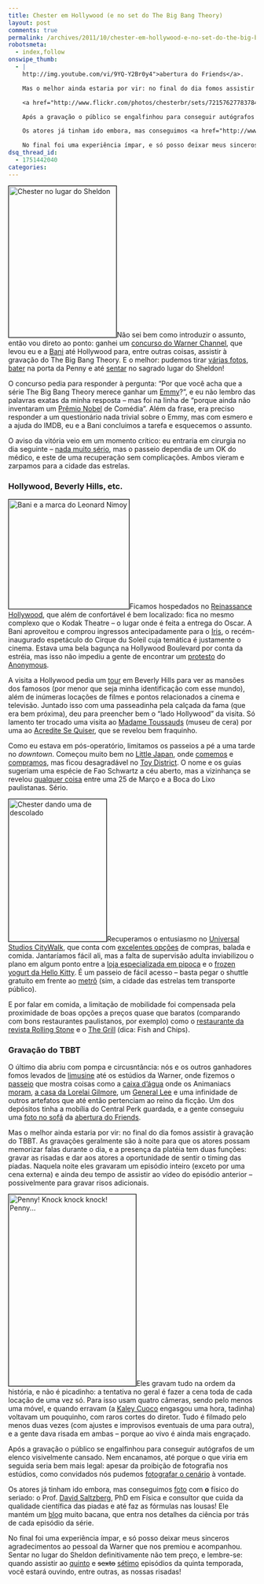 ```yaml
---
title: Chester em Hollywood (e no set do The Big Bang Theory)
layout: post
comments: true
permalink: /archives/2011/10/chester-em-hollywood-e-no-set-do-the-big-bang-theory.html/
robotsmeta:
  - index,follow
onswipe_thumb:
  - |
    http://img.youtube.com/vi/9YQ-Y2Br0y4">abertura do Friends</a>.

    Mas o melhor ainda estaria por vir: no final do dia fomos assistir à gravação do TBBT. As gravações geralmente são à noite para que os atores possam memorizar falas durante o dia, e a presença da platéia tem duas funções: gravar as risadas e dar aos atores a oportunidade de sentir o timing das piadas. Naquela noite eles gravaram um episódio inteiro (exceto por uma cena externa) e ainda deu tempo de assistir ao vídeo do episódio anterior - possivelmente para gravar risos adicionais.

    <a href="http://www.flickr.com/photos/chesterbr/sets/72157627783784302"><img src="//chester.me/wp-content/uploads/2011/09/bani_penny.jpg" alt="Penny! Knock knock knock! Penny..." title="Penny! Knock knock knock! Penny..." width="259" height="389" class="alignright size-full wp-image-6393" style="border:1px solid black; padding:0px" /></a>Eles gravam tudo na ordem da história, e não é picadinho: a tentativa no geral é fazer a cena toda de cada locação de uma vez só. Para isso usam quatro câmeras, sendo pelo menos uma móvel, e quando erravam (a <a href="http://www.imdb.com/name/nm0192505/">Kaley Cuoco</a> engasgou uma hora, tadinha) voltavam um pouquinho, com raros cortes do diretor. Tudo é filmado pelo menos duas vezes (com ajustes e improvisos eventuais de uma para outra), e a gente dava risada em ambas - porque ao vivo é ainda mais engraçado.

    Após a gravação o público se engalfinhou para conseguir autógrafos de um elenco visivelmente cansado. Nem encanamos, até porque o que viria em seguida seria bem mais legal: apesar da proibição de fotografia nos estúdios, como convidados nós pudemos <a href="http://www.flickr.com/photos/chesterbr/sets/72157627783784302/?page=3">fotografar o cenário</a> à vontade.

    Os atores já tinham ido embora, mas conseguimos <a href="http://www.flickr.com/photos/chesterbr/6196902180/in/set-72157627783784302">foto</a> com <strong>o</strong> físico do seriado: o Prof. <a href="http://personnel.physics.ucla.edu/directory/faculty/saltzberg">David Saltzberg</a>, PhD em Física e consultor que cuida da qualidade científica das piadas e até faz as fórmulas nas lousas! Ele mantém um <a href="https://thebigblogtheory.wordpress.com/">blog</a> muito bacana, que entra nos detalhes da ciência por trás de cada episódio da série.

    No final foi uma experiência ímpar, e só posso deixar meus sinceros agradecimentos ao pessoal da Warner que nos premiou e acompanhou. Sentar no lugar do Sheldon definitivamente não tem preço, e lembre-se: quando assistir ao <a href="http://www.thefutoncritic.com/listings/20110920cbs03">quinto</a> e <del datetime="2011-10-17T02:48:08+00:00">sexto</del> <a href="http://www.thefutoncritic.com/listings/20111010cbs05/">sétimo</a> episódios da quinta temporada, você estará ouvindo, entre outras, as nossas risadas!/0.jpg
dsq_thread_id:
  - 1751442040
categories:
---
```

[<img class="alignright size-full wp-image-6378" style="border: 1px solid black; padding: 0px;" title="Chester no lugar do Sheldon" src="//chester.me/wp-content/uploads/2011/09/chester_sheldon_spot.jpg" alt="Chester no lugar do Sheldon" width="219" height="307" />][1]Não sei bem como introduzir o assunto, então vou direto ao ponto: ganhei um [concurso do Warner Channel][2], que levou eu e a [Bani][3] até Hollywood para, entre outras coisas, assistir à gravação do The Big Bang Theory. E o melhor: pudemos tirar [várias fotos][4], [bater][5] na porta da Penny e até [sentar][6] no sagrado lugar do Sheldon!

O concurso pedia para responder à pergunta: &#8220;Por que você acha que a série The Big Bang Theory merece ganhar um [Emmy][7]?&#8221;, e eu não lembro das palavras exatas da minha resposta &#8211; mas foi na linha de &#8220;porque ainda não inventaram um [Prêmio Nobel][8] de Comédia&#8221;. Além da frase, era preciso responder a um questionário nada trivial sobre o Emmy, mas com esmero e a ajuda do IMDB, eu e a Bani concluimos a tarefa e esquecemos o assunto.

O aviso da vitória veio em um momento crítico: eu entraria em cirurgia no dia seguinte &#8211; [nada muito sério][9], mas o passeio dependia de um OK do médico, e este de uma recuperação sem complicações. Ambos vieram e zarpamos para a cidade das estrelas.

### Hollywood, Beverly Hills, etc.

[<img class="alignleft size-full wp-image-6391" style="border: 1px solid black; padding: 0px;" title="Bani e a marca do Leonard Nimoy" src="//chester.me/wp-content/uploads/2011/09/bani_nimoy.jpg" alt="Bani e a marca do Leonard Nimoy" width="245" height="222" />][1]Ficamos hospedados no [Reinassance Hollywood][10], que além de confortável é bem localizado: fica no mesmo complexo que o Kodak Theatre &#8211; o lugar onde é feita a entrega do Oscar. A Bani aproveitou e comprou ingressos antecipadamente para o [Iris][11], o recém-inaugurado espetáculo do Cirque du Soleil cuja temática é justamente o cinema. Estava uma bela bagunça na Hollywood Boulevard por conta da estréia, mas isso não impediu a gente de encontrar um [protesto][12] do [Anonymous][13].

A visita a Hollywood pedia um [tour][14] em Beverly Hills para ver as mansões dos famosos (por menor que seja minha identificação com esse mundo), além de inúmeras locações de filmes e pontos relacionados a cinema e televisão. Juntado isso com uma passeadinha pela calçada da fama (que era bem próxima), deu para preencher bem o &#8220;lado Hollywood&#8221; da visita. Só lamento ter trocado uma visita ao [Madame Toussauds][15] (museu de cera) por uma ao [Acredite Se Quiser][16], que se revelou bem fraquinho.

Como eu estava em pós-operatório, limitamos os passeios a pé a uma tarde no *downtown*. Começou muito bem no [Little Japan][17], onde [comemos][18] e [compramos][19], mas ficou desagradável no [Toy District][20]. O nome e os guias sugeriam uma espécie de Fao Schwartz a céu aberto, mas a vizinhança se revelou [qualquer coisa][21] entre uma 25 de Março e a Boca do Lixo paulistanas. Sério.

[<img class="alignleft size-full wp-image-6392" style="border: 1px solid black; padding: 0px;" title="Chester dando uma de descolado" src="//chester.me/wp-content/uploads/2011/09/chester_cool.jpg" alt="Chester dando uma de descolado" width="199" height="289" />][1]Recuperamos o entusiasmo no [Universal Studios CityWalk][22], que conta com [excelentes opções][23] de compras, balada e comida. Jantaríamos fácil ali, mas a falta de supervisão adulta inviabilizou o plano em algum ponto entre a [loja especializada em pipoca][24] e o [frozen yogurt da Hello Kitty][25]. É um passeio de fácil acesso &#8211; basta pegar o shuttle gratuito em frente ao [metrô][26] (sim, a cidade das estrelas tem transporte público).

E por falar em comida, a limitação de mobilidade foi compensada pela proximidade de boas opções a preços quase que baratos (comparando com bons restaurantes paulistanos, por exemplo) como o [restaurante da revista Rolling Stone][27] e o [The Grill][28] (dica: Fish and Chips).

### Gravação do TBBT

O último dia abriu com pompa e circusntância: nós e os outros ganhadores fomos levados de [limusine][29] até os estúdios da Warner, onde fizemos o [passeio][30] que mostra coisas como a [caixa d&#8217;água][31] onde os Animaniacs [moram][32], [a casa da Lorelai Gilmore][33], um [General Lee][34] e uma infinidade de outros artefatos que até então pertenciam ao reino da ficção. Um dos depósitos tinha a mobília do Central Perk guardada, e a gente conseguiu uma [foto no sofá][35] da [abertura do Friends][36].

Mas o melhor ainda estaria por vir: no final do dia fomos assistir à gravação do TBBT. As gravações geralmente são à noite para que os atores possam memorizar falas durante o dia, e a presença da platéia tem duas funções: gravar as risadas e dar aos atores a oportunidade de sentir o timing das piadas. Naquela noite eles gravaram um episódio inteiro (exceto por uma cena externa) e ainda deu tempo de assistir ao vídeo do episódio anterior &#8211; possivelmente para gravar risos adicionais.

[<img class="alignright size-full wp-image-6393" style="border: 1px solid black; padding: 0px;" title="Penny! Knock knock knock! Penny..." src="//chester.me/wp-content/uploads/2011/09/bani_penny.jpg" alt="Penny! Knock knock knock! Penny..." width="259" height="389" />][1]Eles gravam tudo na ordem da história, e não é picadinho: a tentativa no geral é fazer a cena toda de cada locação de uma vez só. Para isso usam quatro câmeras, sendo pelo menos uma móvel, e quando erravam (a [Kaley Cuoco][37] engasgou uma hora, tadinha) voltavam um pouquinho, com raros cortes do diretor. Tudo é filmado pelo menos duas vezes (com ajustes e improvisos eventuais de uma para outra), e a gente dava risada em ambas &#8211; porque ao vivo é ainda mais engraçado.

Após a gravação o público se engalfinhou para conseguir autógrafos de um elenco visivelmente cansado. Nem encanamos, até porque o que viria em seguida seria bem mais legal: apesar da proibição de fotografia nos estúdios, como convidados nós pudemos [fotografar o cenário][4] à vontade.

Os atores já tinham ido embora, mas conseguimos [foto][38] com **o** físico do seriado: o Prof. [David Saltzberg][39], PhD em Física e consultor que cuida da qualidade científica das piadas e até faz as fórmulas nas lousas! Ele mantém um [blog][40] muito bacana, que entra nos detalhes da ciência por trás de cada episódio da série.

No final foi uma experiência ímpar, e só posso deixar meus sinceros agradecimentos ao pessoal da Warner que nos premiou e acompanhou. Sentar no lugar do Sheldon definitivamente não tem preço, e lembre-se: quando assistir ao [quinto][41] e <del datetime="2011-10-17T02:48:08+00:00">sexto</del> [sétimo][42] episódios da quinta temporada, você estará ouvindo, entre outras, as nossas risadas!

 [1]: http://www.flickr.com/photos/chesterbr/sets/72157627783784302
 [2]: http://series.warnerchannel.com/emmys/concurso-1.php
 [3]: http://baniverso.com
 [4]: http://www.flickr.com/photos/chesterbr/sets/72157627783784302/?page=3
 [5]: http://www.flickr.com/photos/chesterbr/6196891906/in/set-72157627783784302
 [6]: http://www.flickr.com/photos/chesterbr/6196368993/in/set-72157627783784302
 [7]: http://www.emmys.tv/
 [8]: http://pt.wikipedia.org/wiki/Pr%C3%A9mio_Nobel
 [9]: http://www.pablomiguel.com.br/centro-de-hernia/hernia-inguinal/
 [10]: http://www.yelp.com/biz/renaissance-hollywood-hotel-and-spa-hollywood
 [11]: http://www.cirquedusoleil.com/en/shows/iris/
 [12]: http://www.flickr.com/photos/chesterbr/6196816678/in/set-72157627783784302
 [13]: http://pt.wikipedia.org/wiki/Anonymous
 [14]: http://www.starlinetours.com/
 [15]: http://www.madametussauds.com/Hollywood/
 [16]: http://www.ripleys.com/hollywood/
 [17]: http://www.flickr.com/photos/chesterbr/6196343539/in/set-72157627783784302
 [18]: http://www.yelp.com/biz/oomasa-los-angeles
 [19]: http://www.flickr.com/photos/chesterbr/6196854250/in/set-72157627783784302
 [20]: http://www.flickr.com/photos/chesterbr/6196856038/in/set-72157627783784302/
 [21]: http://www.flickr.com/photos/chesterbr/6196856514/in/set-72157627783784302/
 [22]: http://www.flickr.com/photos/chesterbr/6196348325/in/set-72157627783784302/
 [23]: http://www.citywalkhollywood.com/
 [24]: http://www.flickr.com/photos/chesterbr/6196346533/in/set-72157627783784302/
 [25]: http://www.flickr.com/photos/chesterbr/6196858792/in/set-72157627783784302/
 [26]: http://en.wikipedia.org/wiki/Universal_City_%28Los_Angeles_Metro_station%29
 [27]: http://www.rollingstonela.com/restaurant/
 [28]: http://thegrill.com/locations/the-grill-on-hollywood
 [29]: http://www.flickr.com/photos/chesterbr/6196861672/in/set-72157627783784302
 [30]: http://vipstudiotour.warnerbros.com/
 [31]: http://www.flickr.com/photos/chesterbr/6196355787/in/set-72157627783784302
 [32]: http://www.youtube.com/watch?v=GFKBrW4VPJc
 [33]: http://www.flickr.com/photos/chesterbr/6196359373/in/set-72157627783784302
 [34]: http://www.flickr.com/photos/chesterbr/6196872566/in/set-72157627783784302
 [35]: http://www.flickr.com/photos/chesterbr/6196365553/in/set-72157627783784302
 [36]: http://www.youtube.com/watch?v=9YQ-Y2Br0y4
 [37]: http://www.imdb.com/name/nm0192505/
 [38]: http://www.flickr.com/photos/chesterbr/6196902180/in/set-72157627783784302
 [39]: http://personnel.physics.ucla.edu/directory/faculty/saltzberg
 [40]: https://thebigblogtheory.wordpress.com/
 [41]: http://www.thefutoncritic.com/listings/20110920cbs03
 [42]: http://www.thefutoncritic.com/listings/20111010cbs05/
